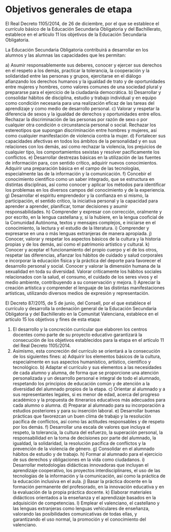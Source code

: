 # Objetivos generales de etapa

El Real Decreto 1105/2014, de 26 de diciembre, por el que se establece el currículo básico de la Educación Secundaria Obligatoria y del Bachillerato, establece en el artículo 11 los objetivos de la Educación Secundaria Obligatoria.

La Educación Secundaria Obligatoria contribuirá a desarrollar en los alumnos y las alumnas las capacidades que les permitan: 

a) Asumir responsablemente sus deberes, conocer y ejercer sus derechos en el respeto a los demás, practicar la tolerancia, la cooperación y la solidaridad entre las personas y grupos, ejercitarse en el diálogo afianzando los derechos humanos y la igualdad de trato y de oportunidades entre mujeres y hombres, como valores comunes de una sociedad plural y prepararse para el ejercicio de la ciudadanía democrática. 
b) Desarrollar y consolidar hábitos de disciplina, estudio y trabajo individual y en equipo como condición necesaria para una realización eficaz de las tareas del aprendizaje y como medio de desarrollo personal. 
c) Valorar y respetar la diferencia de sexos y la igualdad de derechos y oportunidades entre ellos. Rechazar la discriminación de las personas por razón de sexo o por cualquier otra condición o circunstancia personal o social. Rechazar los estereotipos que supongan discriminación entre hombres y mujeres, así como cualquier manifestación de violencia contra la mujer. 
d) Fortalecer sus capacidades afectivas en todos los ámbitos de la personalidad y en sus relaciones con los demás, así como rechazar la violencia, los prejuicios de cualquier tipo, los comportamientos sexistas y resolver pacíficamente los conflictos. 
e) Desarrollar destrezas básicas en la utilización de las fuentes de información para, con sentido crítico, adquirir nuevos conocimientos. Adquirir una preparación básica en el campo de las tecnologías, especialmente las de la información y la comunicación. 
f) Concebir el conocimiento científico como un saber integrado, que se estructura en distintas disciplinas, así como conocer y aplicar los métodos para identificar los problemas en los diversos campos del conocimiento y de la experiencia. 
g) Desarrollar el espíritu emprendedor y la confianza en sí mismo, la participación, el sentido crítico, la iniciativa personal y la capacidad para aprender a aprender, planificar, tomar decisiones y asumir responsabilidades. 
h) Comprender y expresar con corrección, oralmente y por escrito, en la lengua castellana y, si la hubiere, en la lengua cooficial de la Comunidad Autónoma, textos y mensajes complejos, e iniciarse en el conocimiento, la lectura y el estudio de la literatura.
i) Comprender y expresarse en una o más lenguas extranjeras de manera apropiada. 
j) Conocer, valorar y respetar los aspectos básicos de la cultura y la historia propias y de los demás, así como el patrimonio artístico y cultural. 
k) Conocer y aceptar el funcionamiento del propio cuerpo y el de los otros, respetar las diferencias, afianzar los hábitos de cuidado y salud corporales e incorporar la educación física y la práctica del deporte para favorecer el desarrollo personal y social. Conocer y valorar la dimensión humana de la sexualidad en toda su diversidad. Valorar críticamente los hábitos sociales relacionados con la salud, el consumo, el cuidado de los seres vivos y el medio ambiente, contribuyendo a su conservación y mejora. 
l) Apreciar la creación artística y comprender el lenguaje de las distintas manifestaciones artísticas, utilizando diversos medios de expresión y representación.

El Decreto 87/2015, de 5 de junio, del Consell, por el que establece el currículo y desarrolla la ordenación general de la Educación Secundaria Obligatoria y del Bachillerato en la Comunitat Valenciana, establece en el artículo 15 los objetivos y fines de esta etapa:

1. El desarrollo y la concreción curricular que elaboren los centros docentes como parte de su proyecto educativo garantizará la consecución de los objetivos establecidos para la etapa en el artículo 11 del Real Decreto 1105/2014.
2. Asimismo, esta concreción del currículo se orientará a la consecución de los siguientes fines:
  a) Adquirir los elementos básicos de la cultura, especialmente en sus aspectos humanístico, artístico, científico y tecnológico.
  b) Adaptar el currículo y sus elementos a las necesidades de cada alumno y alumna, de forma que se proporcione una atención personalizada y un desarrollo personal e integral de todo el alumnado, respetando los principios de educación común y de atención a la diversidad del alumnado propios de la etapa.
  c) Orientar al alumnado y a sus representantes legales, si es menor de edad, acerca del progreso académico y la propuesta de itinerarios educativos más adecuados para cada alumno o alumna.
  d) Preparar al alumnado para su incorporación a estudios posteriores y para su inserción laboral.
  e) Desarrollar buenas prácticas que favorezcan un buen clima de trabajo y la resolución pacífica de conflictos, así como las actitudes responsables y de respeto por los demás.
  f) Desarrollar una escala de valores que incluya el respeto, la tolerancia, la cultura del esfuerzo, la superación personal, la responsabilidad en la toma de decisiones por parte del alumnado, la igualdad, la solidaridad, la resolución pacífica de conflictos y la prevención de la violencia de género.
  g) Consolidar en el alumnado hábitos de estudio y de trabajo.
  h) Formar al alumnado para el ejercicio de sus derechos y obligaciones en la vida como ciudadanos.
  i) Desarrollar metodologías didácticas innovadoras que incluyan el aprendizaje cooperativo, los proyectos interdisciplinares, el uso de las tecnologías de la información y la comunicación, así como la práctica de la educación inclusiva en el aula.
  j) Basar la práctica docente en la formación permanente del profesorado, en la innovación educativa y en la evaluación de la propia práctica docente.
  k) Elaborar materiales didácticos orientados a la enseñanza y el aprendizaje basados en la adquisición de competencias.
  l) Emplear el valenciano, el castellano y las lenguas extranjeras como lenguas vehiculares de enseñanza, valorando las posibilidades comunicativas de todas ellas, y garantizando el uso normal, la promoción y el conocimiento del valenciano.

